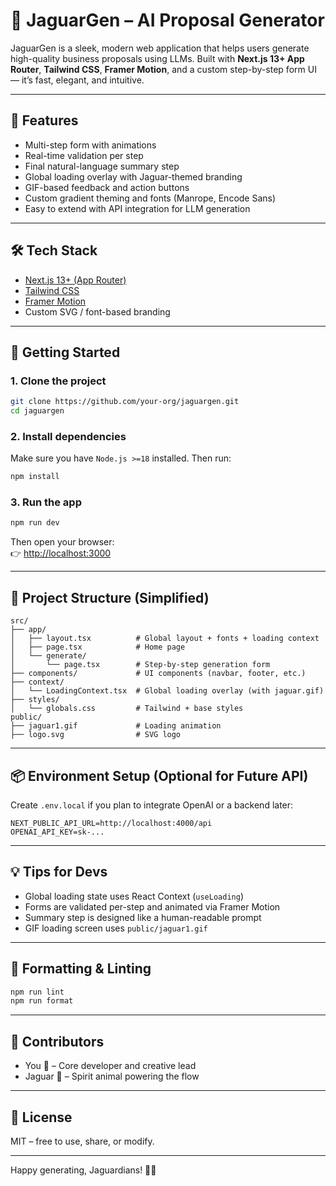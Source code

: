 # 🐆 JaguarGen – AI Proposal Generator

JaguarGen is a sleek, modern web application that helps users generate high-quality business proposals using LLMs. Built with **Next.js 13+ App Router**, **Tailwind CSS**, **Framer Motion**, and a custom step-by-step form UI — it’s fast, elegant, and intuitive.

---

## 🚀 Features

- Multi-step form with animations
- Real-time validation per step
- Final natural-language summary step
- Global loading overlay with Jaguar-themed branding
- GIF-based feedback and action buttons
- Custom gradient theming and fonts (Manrope, Encode Sans)
- Easy to extend with API integration for LLM generation

---

## 🛠️ Tech Stack

- [Next.js 13+ (App Router)](https://nextjs.org)
- [Tailwind CSS](https://tailwindcss.com)
- [Framer Motion](https://www.framer.com/motion/)
- Custom SVG / font-based branding

---

## 🧪 Getting Started

### 1. Clone the project

```bash
git clone https://github.com/your-org/jaguargen.git
cd jaguargen
```

### 2. Install dependencies

Make sure you have `Node.js >=18` installed. Then run:

```bash
npm install
```

### 3. Run the app

```bash
npm run dev
```

Then open your browser:  
👉 [http://localhost:3000](http://localhost:3000)

---

## 📁 Project Structure (Simplified)

```
src/
├── app/
│   ├── layout.tsx          # Global layout + fonts + loading context
│   ├── page.tsx            # Home page
│   └── generate/
│       └── page.tsx        # Step-by-step generation form
├── components/             # UI components (navbar, footer, etc.)
├── context/
│   └── LoadingContext.tsx  # Global loading overlay (with jaguar.gif)
├── styles/
│   └── globals.css         # Tailwind + base styles
public/
├── jaguar1.gif             # Loading animation
├── logo.svg                # SVG logo
```

---

## 📦 Environment Setup (Optional for Future API)

Create `.env.local` if you plan to integrate OpenAI or a backend later:

```env
NEXT_PUBLIC_API_URL=http://localhost:4000/api
OPENAI_API_KEY=sk-...
```

---

## 💡 Tips for Devs

- Global loading state uses React Context (`useLoading`)
- Forms are validated per-step and animated via Framer Motion
- Summary step is designed like a human-readable prompt
- GIF loading screen uses `public/jaguar1.gif`

---

## 🧼 Formatting & Linting

```bash
npm run lint
npm run format
```

---

## 👥 Contributors

- You 🧠 – Core developer and creative lead
- Jaguar 🐆 – Spirit animal powering the flow

---

## 📄 License

MIT – free to use, share, or modify.

---

Happy generating, Jaguardians! 🔮🐆

